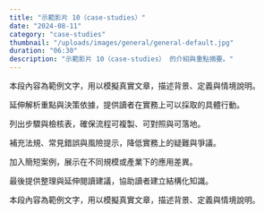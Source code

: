 ```yaml
---
title: "示範影片 10（case-studies）"
date: "2024-08-11"
category: "case-studies"
thumbnail: "/uploads/images/general/general-default.jpg"
duration: "06:30"
description: "示範影片 10（case-studies） 的介紹與重點摘要。"
---
```


本段內容為範例文字，用以模擬真實文章，描述背景、定義與情境說明。

延伸解析重點與決策依據，提供讀者在實務上可以採取的具體行動。

列出步驟與檢核表，確保流程可複製、可對照與可落地。

補充法規、常見錯誤與風險提示，降低實務上的疑難與爭議。

加入簡短案例，展示在不同規模或產業下的應用差異。

最後提供整理與延伸閱讀建議，協助讀者建立結構化知識。

本段內容為範例文字，用以模擬真實文章，描述背景、定義與情境說明。

